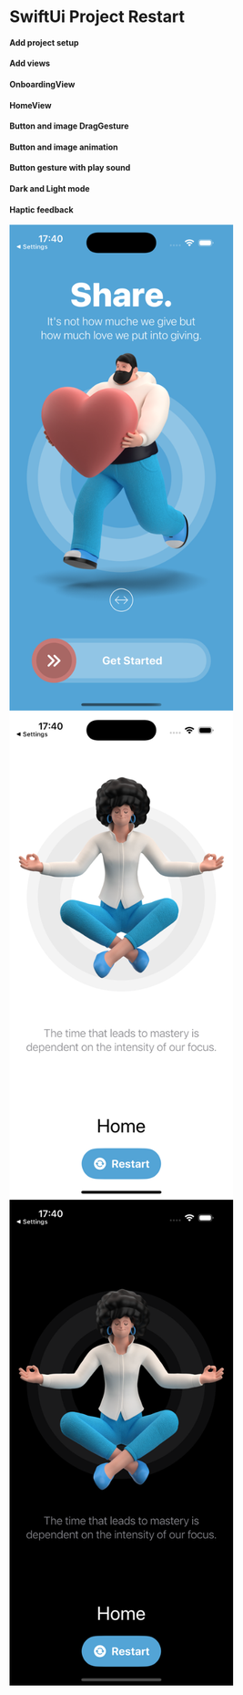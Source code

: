 # SwiftUi Project Restart
#### Add project setup
#### Add views
#### OnboardingView
#### HomeView
#### Button and image DragGesture
#### Button and image animation
#### Button gesture with play sound
#### Dark and Light mode
#### Haptic feedback

<img src="Screenshot1.png" alt="Alt Text" width="393" height="852">
<img src="Screenshot2.png" alt="Alt Text" width="393" height="852">
<img src="Screenshot3.png" alt="Alt Text" width="393" height="852">
